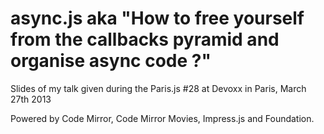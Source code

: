 async.js aka "How to free yourself from the callbacks pyramid and organise async code ?"
========================================================================================

Slides of my talk given during the Paris.js #28 at Devoxx in Paris, March 27th 2013

Powered by Code Mirror, Code Mirror Movies, Impress.js and Foundation.